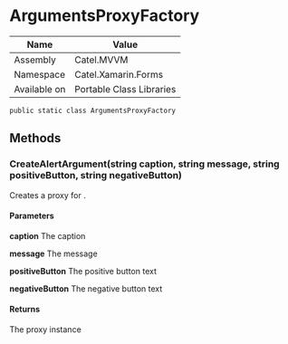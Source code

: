 

# ArgumentsProxyFactory

Name|Value
---|---
Assembly|Catel.MVVM
Namespace|Catel.Xamarin.Forms
Available on|Portable Class Libraries

```
public static class ArgumentsProxyFactory
```

## Methods

### CreateAlertArgument(string caption, string message, string positiveButton, string negativeButton)

Creates a proxy for .

#### Parameters

**caption**
The caption

**message**
The message

**positiveButton**
The positive button text

**negativeButton**
The negative button text

#### Returns

The proxy instance



